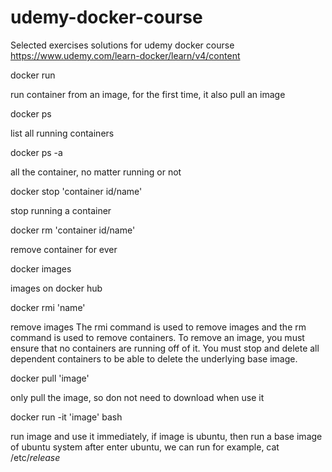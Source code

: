 # udemy-docker-course
Selected exercises solutions for udemy docker course
https://www.udemy.com/learn-docker/learn/v4/content

docker run

run container from an image, for the first time, it also pull an image

docker ps

list all running containers

docker ps -a

all the container, no matter running or not

docker stop 'container id/name'

stop running a container

docker rm 'container id/name'

remove container for ever

docker images

images on docker hub

docker rmi 'name'

remove images
The rmi command is used to remove images and the rm command is used to remove containers. 
To remove an image, you must ensure that no containers are running off of it. 
You must stop and delete all dependent containers to be able to delete the underlying base image.

docker pull 'image'

only pull the image, so don not need to download when use it

docker run -it 'image' bash

run image and use it immediately, if image is ubuntu, then run a base image of ubuntu system
after enter ubuntu, we can run for example, cat /etc/*release*


